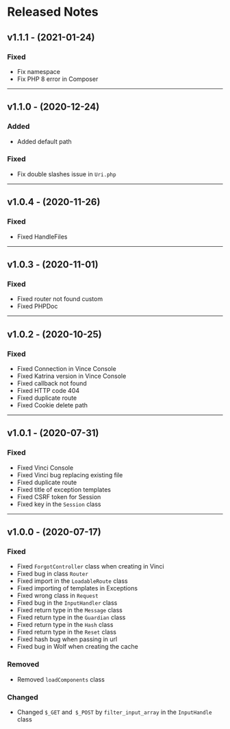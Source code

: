 # Released Notes

## v1.1.1 - (2021-01-24)

### Fixed

- Fix namespace
- Fix PHP 8 error in Composer

--------------------------------------------------------------------

## v1.1.0 - (2020-12-24)

### Added

- Added default path

### Fixed

- Fix double slashes issue in `Uri.php`

--------------------------------------------------------------------

## v1.0.4 - (2020-11-26)

### Fixed

- Fixed HandleFiles

--------------------------------------------------------------------

## v1.0.3 - (2020-11-01)

### Fixed

- Fixed router not found custom
- Fixed PHPDoc

--------------------------------------------------------------------

## v1.0.2 - (2020-10-25)

### Fixed

- Fixed Connection in Vince Console
- Fixed Katrina version in Vince Console
- Fixed callback not found
- Fixed HTTP code 404
- Fixed duplicate route
- Fixed Cookie delete path

--------------------------------------------------------------------

## v1.0.1 - (2020-07-31)

### Fixed

- Fixed Vinci Console
- Fixed Vinci bug replacing existing file
- Fixed duplicate route
- Fixed title of exception templates
- Fixed CSRF token for Session
- Fixed key in the `Session` class

--------------------------------------------------------------------

## v1.0.0 - (2020-07-17)

### Fixed

- Fixed `ForgotController` class when creating in Vinci
- Fixed bug in class `Router`
- Fixed import in the `LoadableRoute` class
- Fixed importing of templates in Exceptions
- Fixed wrong class in `Request`
- Fixed bug in the `InputHandler` class
- Fixed return type in the `Message` class
- Fixed return type in the `Guardian` class
- Fixed return type in the `Hash` class
- Fixed return type in the `Reset` class
- Fixed hash bug when passing in url
- Fixed bug in Wolf when creating the cache

### Removed

- Removed `loadComponents` class

### Changed

- Changed `$_GET` and` $_POST` by `filter_input_array` in the `InputHandle` class
